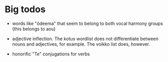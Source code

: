 Big todos
=

- words like "ödeema" that seem to belong to both vocal harmony groups (this
  belongs to aou)

- adjective inflection. The kotus wordlist does not differentiate between nouns
  and adjectives, for example. The voikko list does, however.

- honorific "Te" conjugations for verbs
